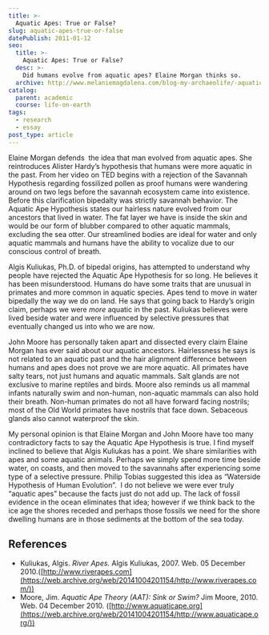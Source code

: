 ```yaml
---
title: >-
  Aquatic Apes: True or False?
slug: aquatic-apes-true-or-false
datePublish: 2011-01-12
seo:
  title: >-
    Aquatic Apes: True or False?
  desc: >-
    Did humans evolve from aquatic apes? Elaine Morgan thinks so.
  archive: http://www.melaniemagdalena.com/blog-my-archaeolife/-aquatic-apes-true-or-false
catalog:
  parent: academic
  course: life-on-earth
tags:
  - research
  - essay
post_type: article
---
```


Elaine Morgan defends  the idea that man evolved from aquatic apes. She reintroduces Alister Hardy’s hypothesis that humans were more aquatic in the past. From her video on TED begins with a rejection of the Savannah Hypothesis regarding fossilized pollen as proof humans were wandering around on two legs before the savannah ecosystem came into existence. Before this clarification bipedalty was strictly savannah behavior. The Aquatic Ape Hypothesis states our hairless nature evolved from our ancestors that lived in water. The fat layer we have is inside the skin and would be our form of blubber compared to other aquatic mammals, excluding the sea otter. Our streamlined bodies are ideal for water and only aquatic mammals and humans have the ability to vocalize due to our conscious control of breath.
  
Algis Kuliukas, Ph.D. of bipedal origins, has attempted to understand why people have rejected the Aquatic Ape Hypothesis for so long. He believes it has been misunderstood. Humans do have some traits that are unusual in primates and more common in aquatic species. Apes tend to move in water bipedally the way we do on land. He says that going back to Hardy’s origin claim, perhaps we were _more_ aquatic in the past. Kuliukas believes were lived beside water and were influenced by selective pressures that eventually changed us into who we are now.
  
John Moore has personally taken apart and dissected every claim Elaine Morgan has ever said about our aquatic ancestors. Hairlessness he says is not related to an aquatic past and the hair alignment difference between humans and apes does not prove we are more aquatic. All primates have salty tears, not just humans and aquatic mammals. Salt glands are not exclusive to marine reptiles and birds. Moore also reminds us all mammal infants naturally swim and non-human, non-aquatic mammals can also hold their breath. Non-human primates do not all have forward facing nostrils; most of the Old World primates have nostrils that face down. Sebaceous glands also cannot waterproof the skin.
  
My personal opinion is that Elaine Morgan and John Moore have too many contradictory facts to say the Aquatic Ape Hypothesis is true. I find myself inclined to believe that Algis Kuliukas has a point. We share similarities with apes and some aquatic animals. Perhaps we simply spend more time beside water, on coasts, and then moved to the savannahs after experiencing some type of a selective pressure. Philip Tobias suggested this idea as “Waterside Hypothesis of Human Evolution”.  I do not believe we were ever truly “aquatic apes” because the facts just do not add up. The lack of fossil evidence in the ocean eliminates that idea; however if we think back to the ice age the shores receded and perhaps those fossils we need for the shore dwelling humans are in those sediments at the bottom of the sea today.
  
## References

- Kuliukas, Algis. _River Apes._ Algis Kuliukas, 2007. Web. 05 December 2010.([http://www.riverapes.com](https://web.archive.org/web/20141004201154/http://www.riverapes.com/))
- Moore, Jim. _Aquatic Ape Theory (AAT): Sink or Swim?_ Jim Moore, 2010. Web. 04 December 2010. ([http://www.aquaticape.org](https://web.archive.org/web/20141004201154/http://www.aquaticape.org/))
